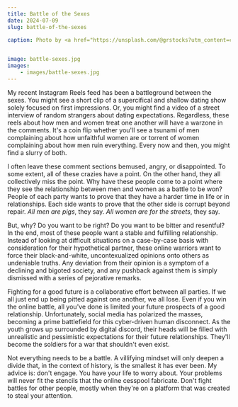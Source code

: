```yaml
---
title: Battle of the Sexes
date: 2024-07-09
slug: battle-of-the-sexes

caption: Photo by <a href="https://unsplash.com/@grstocks?utm_content=creditCopyText&utm_medium=referral&utm_source=unsplash">GR Stocks</a> on <a href="https://unsplash.com/photos/grayscale-photo-of-person-holding-glass-Iq9SaJezkOE?utm_content=creditCopyText&utm_medium=referral&utm_source=unsplash">Unsplash</a>
  

image: battle-sexes.jpg
images:
    - images/battle-sexes.jpg
---
```


My recent Instagram Reels feed has been a battleground between the sexes. You might see a short clip of a supercifical and shallow dating show solely focused on first impressions. Or, you might find a video of a street interview of random strangers about dating expectations. Regardless, these reels about how men and women treat one another will have a warzone in the comments. It's a coin flip whether you'll see a tsunami of men complaining about how unfaithful women are or torrent of women complaining about how men ruin everything. Every now and then, you might find a slurry of both. 

I often leave these comment sections bemused, angry, or disappointed. To some extent, all of these crazies have a point. On the other hand, they all collectively miss the point. Why have these people come to a point where they see the relationship between men and women as a battle to be won? People of each party wants to prove that they have a harder time in life or in relationships. Each side wants to prove that the other side is corrupt beyond repair. *All men are pigs*, they say. *All women are for the streets*, they say. 

But, why? Do you want to be right? Do you want to be bitter and resentful? In the end, most of these people want a stable and fulfilling relationship. Instead of looking at difficult situations on a case-by-case basis with consideration for their hypothetical partner, these online warriors want to force their black-and-white, uncontexualized opinions onto others as undeniable truths. Any deviation from their opinion is a symptom of a declining and bigoted society, and any pushback against them is simply dismissed with a series of pejorative remarks. 

Fighting for a good future is a collaborative effort between all parties. If we all just end up being pitted against one another, we all lose. Even if you win the online battle, all you've done is limited your future prospects of a good relationship. Unfortunately, social media has polarized the masses, becoming a prime battlefield for this cyber-driven human disconnect. As the youth grows up surrounded by digital discord, their heads will be filled with unrealistic and pessimistic expectations for their future relationships. They'll become the soldiers for a war that shouldn't even exist. 

Not everything needs to be a battle. A villifying mindset will only deepen a divide that, in the context of history, is the smallest it has ever been. My advice is: don't engage. You have your life to worry about. Your problems will never fit the stencils that the online cesspool fabricate. Don't fight battles for other people, mostly when they're on a platform that was created to steal your attention. 